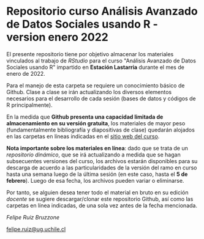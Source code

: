 # Repositorio curso Análisis Avanzado de Datos Sociales usando R - version enero 2022

El presente repositorio tiene por objetivo almacenar los materiales vinculados al trabajo de *RStudio* para el curso "Análisis Avanzado de Datos Sociales usando R" impartido en **Estación Lastarria** durante el mes de enero de 2022.

Para el manejo de esta carpeta se requiere un conocimiento básico de Github. Clase a clase se irán actualizando los diversos elementos necesarios para el desarrollo de cada sesión (bases de datos y códigos de R principalmente).

En la medida que **Github presenta una capacidad limitada de almacenamiento en su versión gratuita**, los materiales de mayor peso (fundamentalmente bibliografía y diapositivas de clase) quedarán alojados en las carpetas en líneas indicadas en el [sitio web del curso](https://sites.google.com/ug.uchile.cl/felipe-srb/docencia/an%C3%A1lisis-avanzado-de-datos-sociales-usando-r).

**Nota importante sobre los materiales en línea**: dado que se trata de un *repositorio dinámico*, que se irá actualizando a medida que se hagan subsecuentes versiones del curso, los archivos estarán disponibles para su descarga de acuerdo a las particularidades de la versión del ramo en curso hasta una semana luego de la última sesión (en este caso, hasta el **5 de febrero**). Luego de esa fecha, los archivos pueden variar o eliminarse.

Por tanto, se alguien desea tener todo el material en bruto en su edición *docente* se sugiere descargar/clonar este repositorio Github, así como las carpetas en línea indicadas, de una sola vez antes de la fecha mencionada.

*Felipe Ruiz Bruzzone*

[felipe.ruiz@ug.uchile.cl](mailto:felipe.ruiz@ug.uchile.cl) 
